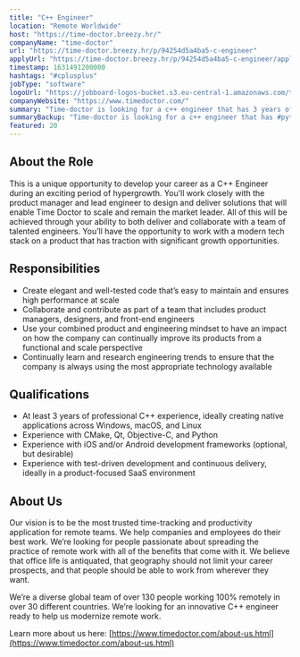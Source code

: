 ```yaml
---
title: "C++ Engineer"
location: "Remote Worldwide"
host: "https://time-doctor.breezy.hr/"
companyName: "time-doctor"
url: "https://time-doctor.breezy.hr/p/94254d5a4ba5-c-engineer"
applyUrl: "https://time-doctor.breezy.hr/p/94254d5a4ba5-c-engineer/apply"
timestamp: 1631491200000
hashtags: "#cplusplus"
jobType: "software"
logoUrl: "https://jobboard-logos-bucket.s3.eu-central-1.amazonaws.com/time-doctor"
companyWebsite: "https://www.timedoctor.com/"
summary: "Time-doctor is looking for a c++ engineer that has 3 years of professional C++ experience, ideally creating native applications across Windows, macOS, and Linux."
summaryBackup: "Time-doctor is looking for a c++ engineer that has #python, #objectivec, #management."
featured: 20
---
```


## About the Role

This is a unique opportunity to develop your career as a C++ Engineer during an exciting period of hypergrowth. You’ll work closely with the product manager and lead engineer to design and deliver solutions that will enable Time Doctor to scale and remain the market leader. All of this will be achieved through your ability to both deliver and collaborate with a team of talented engineers. You’ll have the opportunity to work with a modern tech stack on a product that has traction with significant growth opportunities.

## Responsibilities

*   Create elegant and well-tested code that’s easy to maintain and ensures high performance at scale
*   Collaborate and contribute as part of a team that includes product managers, designers, and front-end engineers
*   Use your combined product and engineering mindset to have an impact on how the company can continually improve its products from a functional and scale perspective
*   Continually learn and research engineering trends to ensure that the company is always using the most appropriate technology available

## Qualifications

*   At least 3 years of professional C++ experience, ideally creating native applications across Windows, macOS, and Linux
*   Experience with CMake, Qt, Objective-C, and Python
*   Experience with iOS and/or Android development frameworks (optional, but desirable)
*   Experience with test-driven development and continuous delivery, ideally in a product-focused SaaS environment

## About Us

Our vision is to be the most trusted time-tracking and productivity application for remote teams. We help companies and employees do their best work. We’re looking for people passionate about spreading the practice of remote work with all of the benefits that come with it. We believe that office life is antiquated, that geography should not limit your career prospects, and that people should be able to work from wherever they want.

We’re a diverse global team of over 130 people working 100% remotely in over 30 different countries. We’re looking for an innovative C++ engineer ready to help us modernize remote work.

Learn more about us here: [https://www.timedoctor.com/about-us.html](https://www.timedoctor.com/about-us.html)
